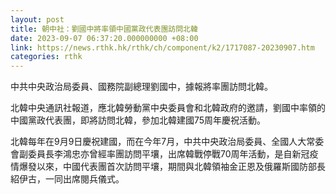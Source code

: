 ```yaml
---
layout: post
title: 朝中社：劉國中將率領中國黨政代表團訪問北韓
date: 2023-09-07 06:37:20.000000000 +08:00
link: https://news.rthk.hk/rthk/ch/component/k2/1717087-20230907.htm
categories: rthk
---
```


中共中央政治局委員、國務院副總理劉國中，據報將率團訪問北韓。

北韓中央通訊社報道，應北韓勞動黨中央委員會和北韓政府的邀請，劉國中率領的中國黨政代表團，即將訪問北韓，參加北韓建國75周年慶祝活動。

北韓每年在9月9日慶祝建國，而在今年7月，中共中央政治局委員、全國人大常委會副委員長李鴻忠亦曾經率團訪問平壤，出席韓戰停戰70周年活動，是自新冠疫情爆發以來，中國代表團首次訪問平壤，期間與北韓領袖金正恩及俄羅斯國防部長紹伊古，一同出席閱兵儀式。
